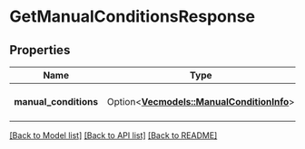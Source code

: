 # GetManualConditionsResponse

## Properties

Name | Type | Description | Notes
------------ | ------------- | ------------- | -------------
**manual_conditions** | Option<[**Vec<models::ManualConditionInfo>**](ManualConditionInfo.md)> | Info about manual conditions. | [optional]

[[Back to Model list]](../README.md#documentation-for-models) [[Back to API list]](../README.md#documentation-for-api-endpoints) [[Back to README]](../README.md)



